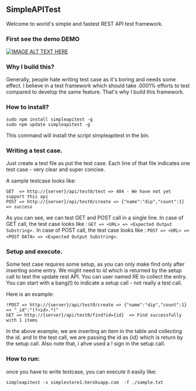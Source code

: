 ## SimpleAPITest
Welcome to world's simple and fastest REST API test framework. 

### First see the demo DEMO
[![IMAGE ALT TEXT HERE](https://img.youtube.com/vi/eESvklwGmCk/0.jpg)](https://www.youtube.com/watch?v=eESvklwGmCk)

### Why I build this?
Generally, people hate writing test case as it's boring and needs some effect. I believe in a test framework which should take .0001% efforts to test compared to develop the same feature. That's why I build this framework.

### How to install?
```
sudo npm install simpleapitest -g
sudo npm update simpleapitest -g
```
This command will install the script simpleapitest in the bin.

### Writing a test case.
Just create a test file as put the test case. Each line of that file indicates one test case - very clear and super concise.

A sample testcase looks like:
```
GET  => http://{server}/api/test0/test => 404 - We have not yet support this api
POST => http://{server}/api/test0/create => {"name":"dip","count":1} => success
```
As you can see, we can test GET and POST call in a single line. In case of GET call, the test case looks like : `GET => <URL> => <Expected Output Substring>.` In case of POST call, the test case looks like : `POST => <URL> => <POST DATA> => <Expected Output Substring>`.

### Setup and execute.
Some test case requires some setup, as you can only make find only after inserting some entry. We might need to id which is returned by the setup call to test the update rest API. You can user named RE to collect the entry. You can start with a bang(!) to indicate a setup call - not really a test call.

Here is an example:
```
!POST => http://{server}/api/test0/create => {"name":"dip","count":1} => "_id":"(?<id>.*)"
GET => http://{server}/api/test0/find?id={id}  => Find successfully with 1 items
```
In the above example, we are inserting an item in the table and collecting the id. and In the test call, we are passing the id as {id} which is return by the setup call. Also note that, i ahve used a ! sign in the setup call.

### How to run:
once you have to write testcase, you can execute it easily like:
```
simpleapitest -s simplestore1.herokuapp.com  -f ./sample.txt
```
